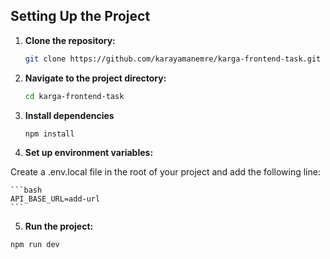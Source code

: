 ## Setting Up the Project

1. **Clone the repository:**

   ```bash
   git clone https://github.com/karayamanemre/karga-frontend-task.git
   ```

2. **Navigate to the project directory:**

   ```bash
   cd karga-frontend-task
   ```

3. **Install dependencies**

   ```bash
   npm install
   ```

4. **Set up environment variables:**

Create a .env.local file in the root of your project and add the following line:

    ```bash
    API_BASE_URL=add-url
    ```

5. **Run the project:**

```bash
npm run dev
```
